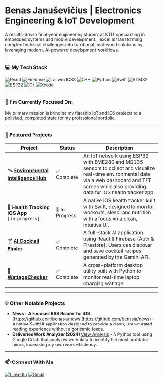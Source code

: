 # Benas Januševičius | Electronics Engineering & IoT Development

A results-driven final-year engineering student at KTU, specializing in embedded systems and mobile development. I excel at transforming complex technical challenges into functional, real-world solutions by leveraging modern, AI-powered development workflows.

---
### 💻 My Tech Stack

![React](https://img.shields.io/badge/React-20232A?style=flat-square&logo=react&logoColor=61DAFB)
![Firebase](https://img.shields.io/badge/Firebase-039BE5?style=flat-square&logo=firebase&logoColor=white)
![TailwindCSS](https://img.shields.io/badge/Tailwind_CSS-38B2AC?style=flat-square&logo=tailwind-css&logoColor=white)
![C++](https://img.shields.io/badge/C%2B%2B-00599C?style=flat-square&logo=c%2B%2B&logoColor=white)
![Python](https://img.shields.io/badge/Python-3776AB?style=flat-square&logo=python&logoColor=white)
![Swift](https://img.shields.io/badge/Swift-FA7343?style=flat-square&logo=swift&logoColor=white)
![STM32](https://img.shields.io/badge/STM32-03234B?style=flat-square&logo=stmicroelectronics&logoColor=white)
![ESP32](https://img.shields.io/badge/ESP32-E7332A?style=flat-square&logo=espressif&logoColor=white)
![Git](https://img.shields.io/badge/GIT-E44C30?style=flat-square&logo=git&logoColor=white)
![Xcode](https://img.shields.io/badge/Xcode-147EFB?style=flat-square&logo=xcode&logoColor=white)

---
### 🌱 I'm Currently Focused On:

My primary mission is bringing my flagship IoT and iOS projects to a polished, completed state for my professional portfolio.

---
### 🔧 Featured Projects

| Project                                                      | Status         | Description                                                                                                                              |
| ------------------------------------------------------------ | -------------- | ---------------------------------------------------------------------------------------------------------------------------------------- |
| 🛰️ **[Environmental Intelligence Hub](https://github.com/benasja/Environmental-Intelligence-Hub)** | ✅ Complete   | An IoT network using ESP32 with BME280 and MQ135 sensors to collect and visualize real-time environmental data via a web dashboard and TFT screen while also providing data for iOS health tracker app. |
| 📱 **Health Tracking iOS App** <br/> `[in progress]`         | 🚧 In Progress | A native iOS health tracker built with Swift, designed to monitor workouts, sleep, and nutrition with a focus on a clean, intuitive UI. |
| 🍸 **[AI Cocktail Finder](https://github.com/benasja/Coctails-public)** | ✅ Complete      | A full-stack AI application using React & Firebase (Auth & Firestore). Users can discover and save cocktail recipes generated by the Gemini API. |
| 🔋 **[WattageChecker](https://github.com/benasja/Watts)** | ✅ Complete      | A cross-platform desktop utility built with Python to monitor real-time laptop charging wattage.                                         |

---
### 💡 Other Notable Projects

* **News - A Focused RSS Reader for iOS** [https://github.com/benasja/news](https://github.com/benasja/news) - A native SwiftUI application designed to provide a clean, user-curated reading experience without algorithmic feeds.
* **Deliveries Work Analyzer (2024)** [View Analysis](https://github.com/benasja/food/) - A Python tool using Google Colab that analyzes work data to identify the most profitable hours, increasing my own work efficiency.

---
### 📫 Connect With Me

[![LinkedIn](https://img.shields.io/badge/linkedin-%230077B5.svg?style=flat-square&logo=linkedin&logoColor=white)](https://www.linkedin.com/in/benas-janu%C5%A1evi%C4%8Dius/)
[![Gmail](https://img.shields.io/badge/Gmail-D14836?style=flat-square&logo=gmail&logoColor=white)](mailto:Benjanusevicius@gmail.com)
